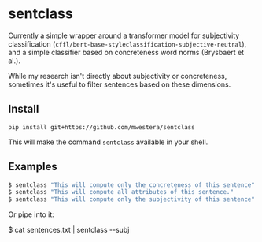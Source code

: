 # sentclass #

Currently a simple wrapper around a transformer model for subjectivity classification (`cffl/bert-base-styleclassification-subjective-neutral`), and a simple classifier based on concreteness word norms (Brysbaert et al.).

While my research isn't directly about subjectivity or concreteness, sometimes it's useful to filter sentences based on these dimensions.

## Install ##

`pip install git+https://github.com/mwestera/sentclass`

This will make the command `sentclass` available in your shell.

## Examples ##

```bash
$ sentclass "This will compute only the concreteness of this sentence" --conc
$ sentclass "This will compute all attributes of this sentence."
$ sentclass "This will compute only the subjectivity of this sentence" --subj
```

Or pipe into it:

$ cat sentences.txt | sentclass --subj
